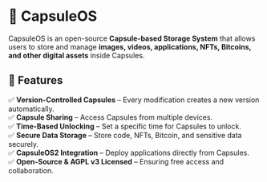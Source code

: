 # 🚀 CapsuleOS  

CapsuleOS is an open-source **Capsule-based Storage System** that allows users to store and manage **images, videos, applications, NFTs, Bitcoins, and other digital assets** inside Capsules.  

## 🌟 Features  
✅ **Version-Controlled Capsules** – Every modification creates a new version automatically.  
✅ **Capsule Sharing** – Access Capsules from multiple devices.  
✅ **Time-Based Unlocking** – Set a specific time for Capsules to unlock.  
✅ **Secure Data Storage** – Store code, NFTs, Bitcoin, and sensitive data securely.  
✅ **CapsuleOS2 Integration** – Deploy applications directly from Capsules.  
✅ **Open-Source & AGPL v3 Licensed** – Ensuring free access and collaboration. 
